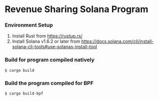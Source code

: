 # Revenue Sharing Solana Program

### Environment Setup
1. Install Rust from https://rustup.rs/
2. Install Solana v1.6.2 or later from https://docs.solana.com/cli/install-solana-cli-tools#use-solanas-install-tool

### Build for program compiled natively
```
$ cargo build
```

### Build the program compiled for BPF
```
$ cargo build-bpf
```
